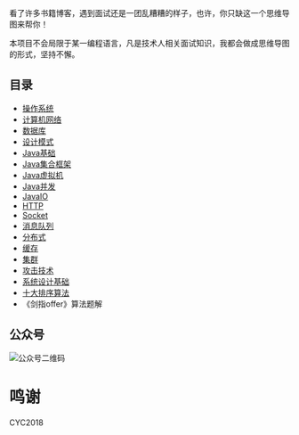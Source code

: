 看了许多书籍博客，遇到面试还是一团乱糟糟的样子，也许，你只缺这一个思维导图来帮你！

本项目不会局限于某一编程语言，凡是技术人相关面试知识，我都会做成思维导图的形式，坚持不懈。

## 目录

- [操作系统](./操作系统)
- [计算机网络](./计算机网络)
- [数据库](./数据库)
- [设计模式](./设计模式)
- [Java基础](./Java基础)
- [Java集合框架](./Java集合框架)
- [Java虚拟机](./Java虚拟机)
- [Java并发](./Java并发)
- [JavaIO](./JavaIO)
- [HTTP](./HTTP)
- [Socket](./Socket)
- [消息队列](./消息队列)
- [分布式](./分布式)
- [缓存](./缓存)
- [集群](./集群)
- [攻击技术](./攻击技术)
- [系统设计基础](./系统设计基础)
- [十大排序算法](https://www.cnblogs.com/yueshutong/p/11072846.html)
- 《剑指offer》算法题解
## 公众号

![公众号二维码](公众号二维码.png)

# 鸣谢

CYC2018

